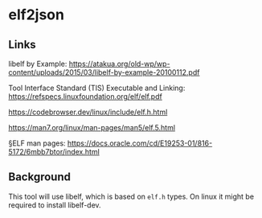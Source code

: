 # elf2json

## Links

libelf by Example: https://atakua.org/old-wp/wp-content/uploads/2015/03/libelf-by-example-20100112.pdf



Tool Interface Standard (TIS) Executable and Linking:
https://refspecs.linuxfoundation.org/elf/elf.pdf


https://codebrowser.dev/linux/include/elf.h.html

https://man7.org/linux/man-pages/man5/elf.5.html

§ELF man pages: https://docs.oracle.com/cd/E19253-01/816-5172/6mbb7btor/index.html

## Background

This tool will use libelf, which is based on `elf.h` types.
On linux it might be required to install libelf-dev.
